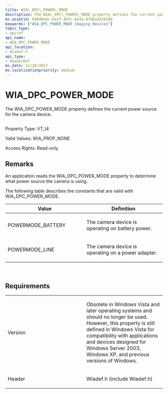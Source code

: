 ```yaml
---
title: WIA\_DPC\_POWER\_MODE
description: The WIA\_DPC\_POWER\_MODE property defines the current power source for the camera device.
ms.assetid: b99d9ebc-6a1f-4bfc-be3a-07dba5b38186
keywords: ["WIA_DPC_POWER_MODE Imaging Devices"]
topic_type:
- apiref
api_name:
- WIA_DPC_POWER_MODE
api_location:
- Wiadef.h
api_type:
- HeaderDef
ms.date: 11/28/2017
ms.localizationpriority: medium
---
```


# WIA\_DPC\_POWER\_MODE


The WIA\_DPC\_POWER\_MODE property defines the current power source for the camera device.

## <span id="ddk_wia_dpc_power_mode_si"></span><span id="DDK_WIA_DPC_POWER_MODE_SI"></span>


Property Type: VT\_I4

Valid Values: WIA\_PROP\_NONE

Access Rights: Read-only

Remarks
-------

An application reads the WIA\_DPC\_POWER\_MODE property to determine what power source the camera is using.

The following table describes the constants that are valid with WIA\_DPC\_POWER\_MODE.

<table>
<colgroup>
<col width="50%" />
<col width="50%" />
</colgroup>
<thead>
<tr class="header">
<th>Value</th>
<th>Definition</th>
</tr>
</thead>
<tbody>
<tr class="odd">
<td><p>POWERMODE_BATTERY</p></td>
<td><p>The camera device is operating on battery power.</p></td>
</tr>
<tr class="even">
<td><p>POWERMODE_LINE</p></td>
<td><p>The camera device is operating on a power adapter.</p></td>
</tr>
</tbody>
</table>

 

Requirements
------------

<table>
<colgroup>
<col width="50%" />
<col width="50%" />
</colgroup>
<tbody>
<tr class="odd">
<td><p>Version</p></td>
<td><p>Obsolete in Windows Vista and later operating systems and should no longer be used. However, this property is still defined in Windows Vista for compatibility with applications and devices designed for Windows Server 2003, Windows XP, and previous versions of Windows.</p></td>
</tr>
<tr class="even">
<td><p>Header</p></td>
<td>Wiadef.h (include Wiadef.h)</td>
</tr>
</tbody>
</table>

 

 





